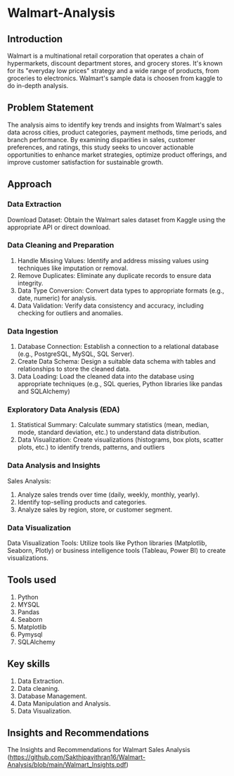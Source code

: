 # Walmart-Analysis

## Introduction
Walmart is a multinational retail corporation that operates a chain of hypermarkets, discount department stores, and grocery stores. 
It's known for its "everyday low prices" strategy and a wide range of products, from groceries to electronics. 
Walmart's sample data is choosen from kaggle to do in-depth analysis.

## Problem Statement
The analysis aims to identify key trends and insights from Walmart's sales data across cities, product categories, payment methods, time periods, and branch performance. 
By examining disparities in sales, customer preferences, and ratings, this study seeks to uncover actionable opportunities to enhance market strategies, optimize product offerings, and improve customer satisfaction for sustainable growth.

## Approach
### Data Extraction
Download Dataset: Obtain the Walmart sales dataset from Kaggle using the appropriate API or direct download.

### Data Cleaning and Preparation
1. Handle Missing Values: Identify and address missing values using techniques like imputation or removal.
2. Remove Duplicates: Eliminate any duplicate records to ensure data integrity.
3. Data Type Conversion: Convert data types to appropriate formats (e.g., date, numeric) for analysis.
4. Data Validation: Verify data consistency and accuracy, including checking for outliers and anomalies.

### Data Ingestion
1. Database Connection: Establish a connection to a relational database (e.g., PostgreSQL, MySQL, SQL Server).
2. Create Data Schema: Design a suitable data schema with tables and relationships to store the cleaned data.
3. Data Loading: Load the cleaned data into the database using appropriate techniques (e.g., SQL queries, Python libraries like pandas and SQLAlchemy)

### Exploratory Data Analysis (EDA)
1. Statistical Summary: Calculate summary statistics (mean, median, mode, standard deviation, etc.) to understand data distribution.
2. Data Visualization: Create visualizations (histograms, box plots, scatter plots, etc.) to identify trends, patterns, and outliers

### Data Analysis and Insights
Sales Analysis:
1. Analyze sales trends over time (daily, weekly, monthly, yearly).
2. Identify top-selling products and categories.
3. Analyze sales by region, store, or customer segment.

### Data Visualization
Data Visualization Tools: Utilize tools like Python libraries (Matplotlib, Seaborn, Plotly) or business intelligence tools (Tableau, Power BI) to create visualizations.


## Tools used
1. Python
2. MYSQL
3. Pandas
4. Seaborn
5. Matplotlib
6. Pymysql
7. SQLAlchemy

## Key skills
1. Data Extraction.
2. Data cleaning.
3. Database Management.
4. Data Manipulation and Analysis.
5. Data Visualization.


## Insights and Recommendations
The Insights and Recommendations for Walmart Sales Analysis (https://github.com/Sakthipavithran16/Walmart-Analysis/blob/main/Walmart_Insights.pdf)






